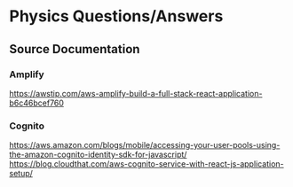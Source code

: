 # Physics Questions/Answers

## Source Documentation

### Amplify
https://awstip.com/aws-amplify-build-a-full-stack-react-application-b6c46bcef760

### Cognito
https://aws.amazon.com/blogs/mobile/accessing-your-user-pools-using-the-amazon-cognito-identity-sdk-for-javascript/
https://blog.cloudthat.com/aws-cognito-service-with-react-js-application-setup/
